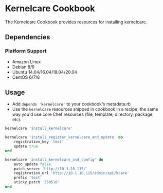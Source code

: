 # Kernelcare Cookbook

The Kernelcare Cookbook provides resources for installing kernelcare.

## Dependencies

### Platform Support

- Amazon Linux
- Debian 8/9
- Ubuntu 14.04/16.04/18.04/20.04
- CentOS 6/7/8

## Usage

- Add `depends 'kernelcare'` to your cookbook's metadata.rb
- Use the `kernelcare` resources shipped in cookbook in a recipe, the same way you'd use core Chef resources (file, template, directory, package, etc).

```ruby
kernelcare 'install_kernelcare'

kernelcare 'install_register_kernelcare_and_update' do
    registration_key 'test'
    update true
end

kernelcare 'install_kernelcare_and_config' do
    auto_update false
    patch_server 'http://10.1.10.115/'
    registration_url 'http://10.1.10.115/admin/api/kcare'
    prefix 'test'
    sticky_patch '250518'
end
```
